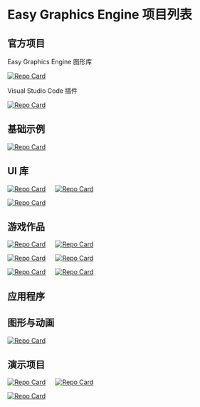 # Easy Graphics Engine 项目列表
## 官方项目
Easy Graphics Engine 图形库

[![Repo Card](https://github-readme-stats.vercel.app/api/pin/?username=wysaid&repo=xege&show_owner=true&theme=material-palenight)](https://github.com/wysaid/xege)

Visual Studio Code 插件

[![Repo Card](https://github-readme-stats.vercel.app/api/pin/?username=wysaid&repo=vscode-ege&show_owner=true&theme=material-palenight)](https://github.com/wysaid/vscode-ege)


## 基础示例
[![Repo Card](https://github-readme-stats.vercel.app/api/pin/?username=Easy-Graphics-Engine&repo=ege-demo&show_owner=true&theme=catppuccin_latte)](https://github.com/Easy-Graphics-Engine/ege-demo)


## UI 库
[![Repo Card](https://github-readme-stats.vercel.app/api/pin/?username=chirsz-ever&repo=microui-impl-ege&show_owner=true&theme=catppuccin_latte)](https://github.com/chirsz-ever/microui-impl-ege) &emsp; [![Repo Card](https://github-readme-stats.vercel.app/api/pin/?username=FeJS8888&repo=FeEGELib&show_owner=true&theme=catppuccin_latte)](https://github.com/FeJS8888/FeEGELib)

[![Repo Card](https://github-readme-stats.vercel.app/api/pin/?username=Anglebase&repo=Egrome&show_owner=true&theme=catppuccin_latte)](https://github.com/Anglebase/Egrome)

## 游戏作品

[![Repo Card](https://github-readme-stats.vercel.app/api/pin/?username=ByteTuxiaobei&repo=Mario&show_owner=true&theme=catppuccin_latte)](https://github.com/ByteTuxiaobei/Mario) &emsp; [![Repo Card](https://github-readme-stats.vercel.app/api/pin/?username=wysaid&repo=MineSweep&show_owner=true&theme=catppuccin_latte)](https://github.com/wysaid/MineSweep)

[![Repo Card](https://github-readme-stats.vercel.app/api/pin/?username=Ltabsyy&repo=MineSweeper&show_owner=true&theme=catppuccin_latte)](https://github.com/Ltabsyy/MineSweeper) &emsp; [![Repo Card](https://github-readme-stats.vercel.app/api/pin/?username=Ltabsyy&repo=Minecraft-Redstone-Simulator&show_owner=true&theme=catppuccin_latte)](https://github.com/Ltabsyy/Minecraft-Redstone-Simulator)

[![Repo Card](https://github-readme-stats.vercel.app/api/pin/?username=Ltabsyy&repo=HuaRongRoad&show_owner=true&theme=catppuccin_latte)](https://github.com/Ltabsyy/HuaRongRoad) &emsp; [![Repo Card](https://github-readme-stats.vercel.app/api/pin/?username=Ltabsyy&repo=Nonogram&show_owner=true&theme=catppuccin_latte)](https://github.com/Ltabsyy/Nonogram)

## 应用程序


## 图形与动画

[![Repo Card](https://github-readme-stats.vercel.app/api/pin/?username=Easy-Graphics-Engine&repo=fireworks-flashing-night&show_owner=true&theme=catppuccin_latte)](https://github.com/Easy-Graphics-Engine/fireworks-flashing-night)

## 演示项目

[![Repo Card](https://github-readme-stats.vercel.app/api/pin/?username=wysaid&repo=ege-opencv&show_owner=true&theme=catppuccin_latte)](https://github.com/wysaid/ege-opencv) &emsp; [![Repo Card](https://github-readme-stats.vercel.app/api/pin/?username=wysaid&repo=ege-openal&show_owner=true&theme=catppuccin_latte)](https://github.com/wysaid/ege-openal)

[![Repo Card](https://github-readme-stats.vercel.app/api/pin/?username=wysaid&repo=demo-snipping-tool&show_owner=true&theme=catppuccin_latte)](https://github.com/wysaid/demo-snipping-tool)
